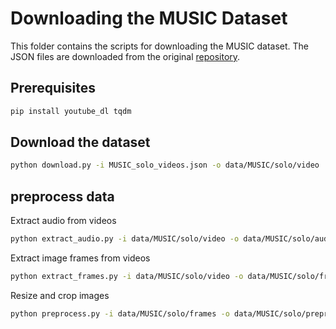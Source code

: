 # Downloading the MUSIC Dataset

This folder contains the scripts for downloading the MUSIC dataset. The JSON files are downloaded from the original [repository](https://github.com/roudimit/MUSIC_dataset).

## Prerequisites

```sh
pip install youtube_dl tqdm
```

## Download the dataset

```sh
python download.py -i MUSIC_solo_videos.json -o data/MUSIC/solo/video
```

## preprocess data

Extract audio from videos
```sh
python extract_audio.py -i data/MUSIC/solo/video -o data/MUSIC/solo/audio -s -e
```
Extract image frames from videos
```sh
python extract_frames.py -i data/MUSIC/solo/video -o data/MUSIC/solo/frames -s -e
```
Resize and crop images
```sh
python preprocess.py -i data/MUSIC/solo/frames -o data/MUSIC/solo/preprocessed -s -e
```